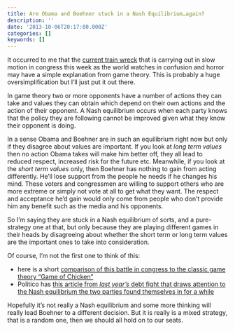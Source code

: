 ```yaml
---
title: Are Obama and Boehner stuck in a Nash Equilibrium…again?
description: ''
date: '2013-10-06T20:17:00.000Z'
categories: []
keywords: []
---
```


It occurred to me that the [current train wreck](http://www.huffingtonpost.com/2013/10/06/john-boehner-default-debt-ceiling_n_4053537.html) that is carrying out in slow motion in congress this week as the world watches in confusion and horror may have a simple explanation from game theory. This is probably a huge oversimplification but I’ll just put it out there.  
  
In game theory two or more opponents have a number of actions they can take and values they can obtain which depend on their own actions and the action of their opponent. A Nash equilibrium occurs when each party knows that the policy they are following cannot be improved given what they know their opponent is doing.  
  
In a sense Obama and Boehner are in such an equilibrium right now but only if they disagree about values are important. If you look at _long term values_ then no action Obama takes will make him better off, they all lead to reduced respect, increased risk for the future etc. Meanwhile, if you look at the _short term values_ only, then Boehner has nothing to gain from acting differently. He’ll lose support from the people he needs if he changes his mind. These voters and congressmen are willing to support others who are more extreme or simply not vote at all to get what they want. The respect and acceptance he’d gain would only come from people who don’t provide him any benefit such as the media and his opponents.  
  
So I’m saying they are stuck in a Nash equilibrium of sorts, and a pure-strategy one at that, but only because they are playing different games in their heads by disagreeing about whether the short term or long term values are the important ones to take into consideration.  
  
Of course, I’m not the first one to think of this:

*   here is a short [comparison of this battle in congress to the classic game theory “Game of Chicken”](http://www.whiteoliphaunt.com/duckofminerva/2013/09/game-of-chicken-and-the-us-government-shutdown-what-game-theory-can-tell-us-about-likely-outcomes.html)
*   Politico has [this article from _last year’s_ debt fight that draws attention to the Nash equilibrium the two parties found themselves in for a while](http://www.politico.com/story/2012/12/why-they-want-to-go-over-the-fiscal-cliff-85544.html)

Hopefully it’s not really a Nash equilibrium and some more thinking will really lead Boehner to a different decision. But it is really is a mixed strategy, that is a random one, then we should all hold on to our seats.
